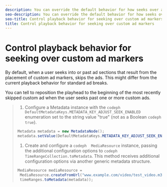 ```yaml
---
description: You can override the default behavior for how seeks over ads when using custom ad markers.
seo-description: You can override the default behavior for how seeks over ads when using custom ad markers.
seo-title: Control playback behavior for seeking over custom ad markers
title: Control playback behavior for seeking over custom ad markers
---
```


# Control playback behavior for seeking over custom ad markers

By default, when a user seeks into or past ad sections that result from the placement of custom ad markers,  skips the ads. This might differ from the current playback behavior for standard ad breaks.

You can tell  to reposition the playhead to the beginning of the most recently skipped custom ad when the user seeks past one or more custom ads.

>1. Configure a Metadata instance with the `codeph  DefaultMetadataKeys.METADATA_KEY_ADJUST_SEEK_ENABLED` enumeration set to the string value "true" (not as a Boolean `codeph  true`).
>   
>   ```java
>   Metadata metadata = new MetadataNode(); 
>   metadata.setValue(DefaultMetadataKeys.METADATA_KEY_ADJUST_SEEK_ENABLED.getValue(),"true");
>   ```
>   
>   
>   
>1. Create and configure a `codeph  MediaResource` instance, passing the additional configuration options to `codeph  TimeRangeCollection.toMetadata`. This method receives additional configuration options via another generic metadata structure.
>   
>   ```java
>   MediaResource mediaResource = 
>    MediaResource.createFromUrl("www.example.com/video/test_video.m3u8", 
>    timeRanges.toMetadata(metadata));
>   ```
>   
>   
>   
>   
